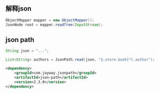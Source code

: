 ## 解释json

```java
ObjectMapper mapper = new ObjectMapper();
JsonNode root = mapper.readTree(InputStream);
```

## json path

```java
String json = "...";

List<String> authors = JsonPath.read(json, "$.store.book[*].author");
```

```xml
<dependency>
	<groupId>com.jayway.jsonpath</groupId>
	<artifactId>json-path</artifactId>
	<version>2.3.0</version>
</dependency>
```